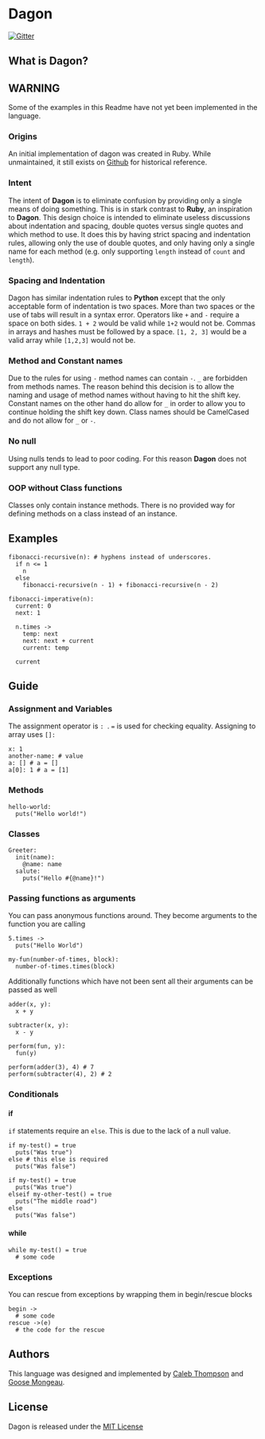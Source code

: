 # Dagon

[![Gitter](https://badges.gitter.im/Join%20Chat.svg)](https://gitter.im/halogenandtoast/dagon?utm_source=badge&utm_medium=badge&utm_campaign=pr-badge&utm_content=badge)

## What is Dagon?

## WARNING

Some of the examples in this Readme have not yet been implemented in the language.

### Origins

An initial implementation of dagon was created in Ruby. While unmaintained, it still
exists on [Github](https://github.com/halogenandtoast/dagon) for historical reference.

### Intent

The intent of **Dagon** is to eliminate confusion by providing only a single means of
doing something. This is in stark contrast to **Ruby**, an inspiration to **Dagon**.
This design choice is intended to eliminate useless discussions
about indentation and spacing, double quotes versus single quotes and which
method to use. It does this by having strict spacing and indentation rules,
allowing only the use of double quotes, and only having only a single name for
each method (e.g. only supporting `length` instead of `count` and `length`).

### Spacing and Indentation

Dagon has similar indentation rules to **Python** except that the only acceptable form
of indentation is two spaces. More than two spaces or the use of tabs will result in a
syntax error. Operators like `+` and `-` require a space on both sides. `1 + 2` would be
valid while `1+2` would not be. Commas in arrays and hashes must be followed by a space.
`[1, 2, 3]` would be a valid array while `[1,2,3]` would not be.

### Method and Constant names

Due to the rules for using `-` method names can contain `-`. `_` are forbidden from methods names. The reason behind this decision is to allow the naming and usage of method names without having to hit the shift key. Constant names on the other hand do allow for `_` in order to allow you to continue holding the shift key down. Class names should be CamelCased and do not allow for `_` or `-`.

### No null

Using nulls tends to lead to poor coding. For this reason **Dagon** does not support any null type.

### OOP without Class functions

Classes only contain instance methods. There is no provided way for defining methods on a class instead of an instance.

## Examples

```
fibonacci-recursive(n): # hyphens instead of underscores.
  if n <= 1
    n
  else
    fibonacci-recursive(n - 1) + fibonacci-recursive(n - 2)
```

```
fibonacci-imperative(n):
  current: 0
  next: 1

  n.times ->
    temp: next
    next: next + current
    current: temp

  current
```

## Guide

### Assignment and Variables

The assignment operator is `: `. `=` is used for checking equality. Assigning to array uses `[]:`

```
x: 1
another-name: # value
a: [] # a = []
a[0]: 1 # a = [1]
```

### Methods

```
hello-world:
  puts("Hello world!")
```

### Classes

```
Greeter:
  init(name):
    @name: name
  salute:
    puts("Hello #{@name}!")
```

### Passing functions as arguments

You can pass anonymous functions around. They become arguments to the function you are calling

```
5.times ->
  puts("Hello World")

my-fun(number-of-times, block):
  number-of-times.times(block)
```

Additionally functions which have not been sent all their arguments can be passed as well

```
adder(x, y):
  x + y

subtracter(x, y):
  x - y

perform(fun, y):
  fun(y)

perform(adder(3), 4) # 7
perform(subtracter(4), 2) # 2
```

### Conditionals

#### if

`if` statements require an `else`. This is due to the lack of a null value.

```
if my-test() = true
  puts("Was true")
else # this else is required
  puts("Was false")
```

```
if my-test() = true
  puts("Was true")
elseif my-other-test() = true
  puts("The middle road")
else
  puts("Was false")
```

#### while

```
while my-test() = true
  # some code
```

### Exceptions

You can rescue from exceptions by wrapping them in begin/rescue blocks

```
begin ->
  # some code
rescue ->(e)
  # the code for the rescue
```

## Authors

This language was designed and implemented by [Caleb Thompson](/calebthompson) and [Goose Mongeau](/halogenandtoast).

## License

Dagon is released under the [MIT License](http://opensource.org/licenses/MIT)
